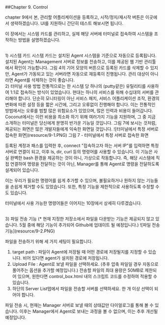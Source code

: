 ##Chapter 9. Control

chapter 9에서 본, 관리할 어플리케이션을 등록하고, 시작/정지/재시작 버튼은 이곳에서 생략하겠습니다. UI를 지원하니 간단히 테스트 해보시면 됩니다.

이 장에서는 시스템 카드를 관리하고, 실제 해당 서버에 터미널로 접속하여 시스템을 조작하는 방법을 설명하겠습니다.  

<br>
1) 시스템 카드  
시스템 카드는 설치된 Agent 시스템을 기준으로 자동으로 등록됩니다. 설치된 Agent는 Management 서버로 정보를 전송하고, 이를 제공된 웹 기반 관리툴에서 확인이 가능합니다.  
그림 4의 기어 모양의 버튼으로 등록된 카드를 삭제할 수 있지만, Agent가 가동되고 있는 서버라면 자동으로 재등록이 진행됩니다. 관리 대상이 아니라면 Agent를 삭제하는 것이 좋습니다.

<br>
2) 터미널 사용 방법  
전통적으로는 한 시스템 당 하나의 (putty같은) 유틸리티를 사용하여 1:1로 접속하는 방식이 있었습니다. 현대는 하나의 서비스를 위해 수십대의 서버를 관리해야 합니다. 단순히 모니터링이 아닌 서비스 패치, 서비스 어플리케이션 조작, 환경의 변화에 따른 설정 등을 짧은 시간에, 그리고 오류없이 진행해야 합니다. 이는 전통적인 방법에서는 오류를 범할 많은 위험요소가 있었으며, 많은 인력과 비용이 들어갑니다.  
Coconut에서는 이런 비용을 최소화 하기 위해 여러가지 기능을 지원하며, 그 중 지금 소개하는 터미널은 당신에게 분명히 반가운 기능일 것입니다.
그림 7에 보시는 것처럼, 제공되는 화면은 많은 개발자들에게 익숙한 화면일 것입니다.  
![터미널에서 특정 서버로 접속한 화면](resource/9-1.PNG)  
그림 7 - 터미널에서 특정 서버로 접속한 화면

등록된 계정과 패스를 입력한 후, connect "접속하고자 하는 서버 IP"를 입력하면 특정 서버로 연결이 되고, 이후 ls, dir, curl 등의 명령어를 사용할 수 있습니다. 이 기능은 사실 완벽한 bash 환경을 제공하는 것이 아니, 가상으로 작동합니다. 즉, 해당 시스템에 직접 연결하여 명령을 전달하는 것이 아닌, Manager를 통해 Agent로 명령을 전달하도록 설계되어 있습니다.

이는 우리가 필요한 명령어를 쉽게 추가할 수 있으며, 불필요하거나 원하지 않는 기능들을 손쉽게 제거할 수도 있었습니다. 또한, 특정 기능을 제한적으로 사용하도록 수정할 수도 있습니다.

터미널에서 사용 가능한 명령어들은 이어지는 10장에서 상세히 다루겠습니다.

<br>
3) 파일 전송 기능
(* 현재 지정한 저장소에서 파일을 다운받는 기능은 제공되지 않고 있습니다. 5월 중에 해당 기능이 추가되어 Github에 업데이트 될 예정입니다.)  
![파일 전송 기능](resource/9-2.PNG)

파일을 전송하기 위해 세 가지 세팅이 필요합니다.  
1) target path : 파일이 Agent에 저장될 때 어떤 경로에 저장될지를 지정할 수 있습니다. 비어 있다면 agent가 설치된 경로에 저장됩니다.  
2) Upload File : Agent로 보낼 파일을 선택하세요. (추후 압축 파일일 경우 자동으로 풀어주는 옵션을 추가할 예정입니다.) 전송할 파일의 최대 용량은 50MB로 제한되어 있으며, 원한다면 control_box.html 내의 스크립트 코드를 수정하여 적용할 수 있습니다.  
3) 하단의 Server List탭에서 파일을 전송할 서버를 선택하세요. 한 개 이상 선택이 되어야 합니다.  

파일 전송 시, 현재는 Manager 서버로 보낼 때의 상태값만 다이얼로그를 통해 볼 수 있습니다. 이후는 Manager에서 Agent로 보내는 과정을 볼 수 없으며, 이는 추후 개선될 예정입니다.
